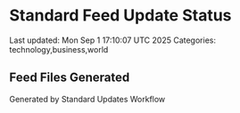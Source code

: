 # Standard Feed Update Status
Last updated: Mon Sep  1 17:10:07 UTC 2025
Categories: technology,business,world

## Feed Files Generated

Generated by Standard Updates Workflow
